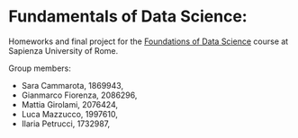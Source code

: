 # Fundamentals of Data Science:

Homeworks and final project for the [Foundations of Data Science](https://sites.google.com/di.uniroma1.it/fds-2022-2023) course at Sapienza University of Rome.

Group members:

- Sara Cammarota, 1869943,
- Gianmarco Fiorenza, 2086296, 
- Mattia Girolami, 2076424, 
- Luca Mazzucco, 1997610, 
- Ilaria Petrucci, 1732987, 

